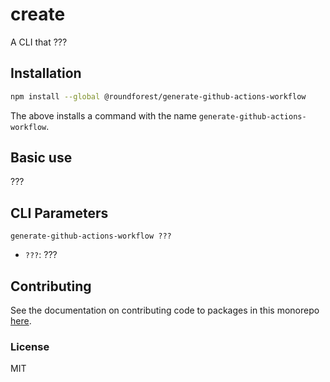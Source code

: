 # create

A CLI that ???

## Installation

```sh
npm install --global @roundforest/generate-github-actions-workflow
```

The above installs a command with the name `generate-github-actions-workflow`.

## Basic use

???

## CLI Parameters

`generate-github-actions-workflow ???`

- `???`: ???

## Contributing

See the documentation on contributing code to packages in this monorepo
[here](../../CONTRIBUTING.md).

### License

MIT
